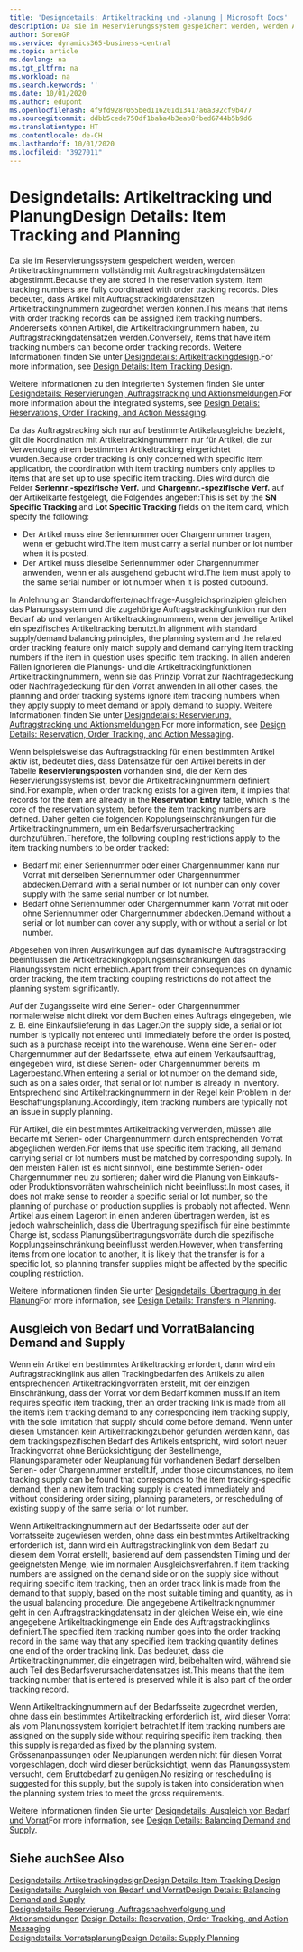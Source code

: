 ```yaml
---
title: 'Designdetails: Artikeltracking und -planung | Microsoft Docs'
description: Da sie im Reservierungssystem gespeichert werden, werden Artikeltrackingnummern vollständig mit Auftragstrackingdatensätzen abgestimmt.
author: SorenGP
ms.service: dynamics365-business-central
ms.topic: article
ms.devlang: na
ms.tgt_pltfrm: na
ms.workload: na
ms.search.keywords: ''
ms.date: 10/01/2020
ms.author: edupont
ms.openlocfilehash: 4f9fd9287055bed116201d13417a6a392cf9b477
ms.sourcegitcommit: ddbb5cede750df1baba4b3eab8fbed6744b5b9d6
ms.translationtype: HT
ms.contentlocale: de-CH
ms.lasthandoff: 10/01/2020
ms.locfileid: "3927011"
---
```

# <a name="design-details-item-tracking-and-planning"></a><span data-ttu-id="241de-103">Designdetails: Artikeltracking und Planung</span><span class="sxs-lookup"><span data-stu-id="241de-103">Design Details: Item Tracking and Planning</span></span>
<span data-ttu-id="241de-104">Da sie im Reservierungssystem gespeichert werden, werden Artikeltrackingnummern vollständig mit Auftragstrackingdatensätzen abgestimmt.</span><span class="sxs-lookup"><span data-stu-id="241de-104">Because they are stored in the reservation system, item tracking numbers are fully coordinated with order tracking records.</span></span> <span data-ttu-id="241de-105">Dies bedeutet, dass Artikel mit Auftragstrackingdatensätzen Artikeltrackingnummern zugeordnet werden können.</span><span class="sxs-lookup"><span data-stu-id="241de-105">This means that items with order tracking records can be assigned item tracking numbers.</span></span> <span data-ttu-id="241de-106">Andererseits können Artikel, die Artikeltrackingnummern haben, zu Auftragstrackingdatensätzen werden.</span><span class="sxs-lookup"><span data-stu-id="241de-106">Conversely, items that have item tracking numbers can become order tracking records.</span></span> <span data-ttu-id="241de-107">Weitere Informationen finden Sie unter [Designdetails: Artikeltrackingdesign](design-details-item-tracking-design.md).</span><span class="sxs-lookup"><span data-stu-id="241de-107">For more information, see [Design Details: Item Tracking Design](design-details-item-tracking-design.md).</span></span>

<span data-ttu-id="241de-108">Weitere Informationen zu den integrierten Systemen finden Sie unter [Designdetails: Reservierungen, Auftragstracking und Aktionsmeldungen](design-details-reservation-order-tracking-and-action-messaging.md).</span><span class="sxs-lookup"><span data-stu-id="241de-108">For more information about the integrated systems, see [Design Details: Reservations, Order Tracking, and Action Messaging](design-details-reservation-order-tracking-and-action-messaging.md).</span></span>

<span data-ttu-id="241de-109">Da das Auftragstracking sich nur auf bestimmte Artikelausgleiche bezieht, gilt die Koordination mit Artikeltrackingnummern nur für Artikel, die zur Verwendung einem bestimmten Artikeltracking eingerichtet wurden.</span><span class="sxs-lookup"><span data-stu-id="241de-109">Because order tracking is only concerned with specific item application, the coordination with item tracking numbers only applies to items that are set up to use specific item tracking.</span></span> <span data-ttu-id="241de-110">Dies wird durch die Felder **Seriennr.-spezifische Verf.** und **Chargennr.-spezifische Verf.** auf der Artikelkarte festgelegt, die Folgendes angeben:</span><span class="sxs-lookup"><span data-stu-id="241de-110">This is set by the **SN Specific Tracking** and **Lot Specific Tracking** fields on the item card, which specify the following:</span></span>

- <span data-ttu-id="241de-111">Der Artikel muss eine Seriennummer oder Chargennummer tragen, wenn er gebucht wird.</span><span class="sxs-lookup"><span data-stu-id="241de-111">The item must carry a serial number or lot number when it is posted.</span></span>
- <span data-ttu-id="241de-112">Der Artikel muss dieselbe Seriennummer oder Chargennummer anwenden, wenn er als ausgehend gebucht wird.</span><span class="sxs-lookup"><span data-stu-id="241de-112">The item must apply to the same serial number or lot number when it is posted outbound.</span></span>

<span data-ttu-id="241de-113">In Anlehnung an Standardofferte/nachfrage-Ausgleichsprinzipien gleichen das Planungssystem und die zugehörige Auftragstrackingfunktion nur den Bedarf ab und verlangen Artikeltrackingnummern, wenn der jeweilige Artikel ein spezifisches Artikeltracking benutzt.</span><span class="sxs-lookup"><span data-stu-id="241de-113">In alignment with standard supply/demand balancing principles, the planning system and the related order tracking feature only match supply and demand carrying item tracking numbers if the item in question uses specific item tracking.</span></span> <span data-ttu-id="241de-114">In allen anderen Fällen ignorieren die Planungs- und die Artikeltrackingfunktionen Artikeltrackingnummern, wenn sie das Prinzip Vorrat zur Nachfragedeckung oder Nachfragedeckung für den Vorrat anwenden.</span><span class="sxs-lookup"><span data-stu-id="241de-114">In all other cases, the planning and order tracking systems ignore item tracking numbers when they apply supply to meet demand or apply demand to supply.</span></span> <span data-ttu-id="241de-115">Weitere Informationen finden Sie unter [Designdetails: Reservierung, Auftragstracking und Aktionsmeldungen](design-details-reservation-order-tracking-and-action-messaging.md).</span><span class="sxs-lookup"><span data-stu-id="241de-115">For more information, see [Design Details: Reservation, Order Tracking, and Action Messaging](design-details-reservation-order-tracking-and-action-messaging.md).</span></span>

<span data-ttu-id="241de-116">Wenn beispielsweise das Auftragstracking für einen bestimmten Artikel aktiv ist, bedeutet dies, dass Datensätze für den Artikel bereits in der Tabelle **Reservierungsposten** vorhanden sind, die der Kern des Reservierungssystems ist, bevor die Artikeltrackingnummern definiert sind.</span><span class="sxs-lookup"><span data-stu-id="241de-116">For example, when order tracking exists for a given item, it implies that records for the item are already in the **Reservation Entry** table, which is the core of the reservation system, before the item tracking numbers are defined.</span></span> <span data-ttu-id="241de-117">Daher gelten die folgenden Kopplungseinschränkungen für die Artikeltrackingnummern, um ein Bedarfsverursachertracking durchzuführen.</span><span class="sxs-lookup"><span data-stu-id="241de-117">Therefore, the following coupling restrictions apply to the item tracking numbers to be order tracked:</span></span>

- <span data-ttu-id="241de-118">Bedarf mit einer Seriennummer oder einer Chargennummer kann nur Vorrat mit derselben Seriennummer oder Chargennummer abdecken.</span><span class="sxs-lookup"><span data-stu-id="241de-118">Demand with a serial number or lot number can only cover supply with the same serial number or lot number.</span></span>
- <span data-ttu-id="241de-119">Bedarf ohne Seriennummer oder Chargennummer kann Vorrat mit oder ohne Seriennummer oder Chargennummer abdecken.</span><span class="sxs-lookup"><span data-stu-id="241de-119">Demand without a serial or lot number can cover any supply, with or without a serial or lot number.</span></span>

<span data-ttu-id="241de-120">Abgesehen von ihren Auswirkungen auf das dynamische Auftragstracking beeinflussen die Artikeltrackingkopplungseinschränkungen das Planungssystem nicht erheblich.</span><span class="sxs-lookup"><span data-stu-id="241de-120">Apart from their consequences on dynamic order tracking, the item tracking coupling restrictions do not affect the planning system significantly.</span></span>

<span data-ttu-id="241de-121">Auf der Zugangsseite wird eine Serien- oder Chargennummer normalerweise nicht direkt vor dem Buchen eines Auftrags eingegeben, wie z. B. eine Einkaufslieferung in das Lager.</span><span class="sxs-lookup"><span data-stu-id="241de-121">On the supply side, a serial or lot number is typically not entered until immediately before the order is posted, such as a purchase receipt into the warehouse.</span></span> <span data-ttu-id="241de-122">Wenn eine Serien- oder Chargennummer auf der Bedarfsseite, etwa auf einem Verkaufsauftrag, eingegeben wird, ist diese Serien- oder Chargennummer bereits im Lagerbestand.</span><span class="sxs-lookup"><span data-stu-id="241de-122">When entering a serial or lot number on the demand side, such as on a sales order, that serial or lot number is already in inventory.</span></span> <span data-ttu-id="241de-123">Entsprechend sind Artikeltrackingnummern in der Regel kein Problem in der Beschaffungsplanung.</span><span class="sxs-lookup"><span data-stu-id="241de-123">Accordingly, item tracking numbers are typically not an issue in supply planning.</span></span>

<span data-ttu-id="241de-124">Für Artikel, die ein bestimmtes Artikeltracking verwenden, müssen alle Bedarfe mit Serien- oder Chargennummern durch entsprechenden Vorrat abgeglichen werden.</span><span class="sxs-lookup"><span data-stu-id="241de-124">For items that use specific item tracking, all demand carrying serial or lot numbers must be matched by corresponding supply.</span></span> <span data-ttu-id="241de-125">In den meisten Fällen ist es nicht sinnvoll, eine bestimmte Serien- oder Chargennummer neu zu sortieren; daher wird die Planung von Einkaufs- oder Produktionsvorräten wahrscheinlich nicht beeinflusst.</span><span class="sxs-lookup"><span data-stu-id="241de-125">In most cases, it does not make sense to reorder a specific serial or lot number, so the planning of purchase or production supplies is probably not affected.</span></span> <span data-ttu-id="241de-126">Wenn Artikel aus einem Lagerort in einen anderen übertragen werden, ist es jedoch wahrscheinlich, dass die Übertragung spezifisch für eine bestimmte Charge ist, sodass Planungsübertragungsvorräte durch die spezifische Kopplungseinschränkung beeinflusst werden.</span><span class="sxs-lookup"><span data-stu-id="241de-126">However, when transferring items from one location to another, it is likely that the transfer is for a specific lot, so planning transfer supplies might be affected by the specific coupling restriction.</span></span>

<span data-ttu-id="241de-127">Weitere Informationen finden Sie unter [Designdetails: Übertragung in der Planung](design-details-transfers-in-planning.md)</span><span class="sxs-lookup"><span data-stu-id="241de-127">For more information, see [Design Details: Transfers in Planning](design-details-transfers-in-planning.md).</span></span>

## <a name="balancing-demand-and-supply"></a><span data-ttu-id="241de-128">Ausgleich von Bedarf und Vorrat</span><span class="sxs-lookup"><span data-stu-id="241de-128">Balancing Demand and Supply</span></span>
<span data-ttu-id="241de-129">Wenn ein Artikel ein bestimmtes Artikeltracking erfordert, dann wird ein Auftragstrackinglink aus allen Trackingbedarfen des Artikels zu allen entsprechenden Artikeltrackingvorräten erstellt, mit der einzigen Einschränkung, dass der Vorrat vor dem Bedarf kommen muss.</span><span class="sxs-lookup"><span data-stu-id="241de-129">If an item requires specific item tracking, then an order tracking link is made from all the item’s item tracking demand to any corresponding item tracking supply, with the sole limitation that supply should come before demand.</span></span> <span data-ttu-id="241de-130">Wenn unter diesen Umständen kein Artikeltrackingzubehör gefunden werden kann, das dem trackingspezifischen Bedarf des Artikels entspricht, wird sofort neuer Trackingvorrat ohne Berücksichtigung der Bestellmenge, Planungsparameter oder Neuplanung für vorhandenen Bedarf derselben Serien- oder Chargennummer erstellt.</span><span class="sxs-lookup"><span data-stu-id="241de-130">If, under those circumstances, no item tracking supply can be found that corresponds to the item tracking-specific demand, then a new item tracking supply is created immediately and without considering order sizing, planning parameters, or rescheduling of existing supply of the same serial or lot number.</span></span>

<span data-ttu-id="241de-131">Wenn Artikeltrackingnummern auf der Bedarfsseite oder auf der Vorratsseite zugewiesen werden, ohne dass ein bestimmtes Artikeltracking erforderlich ist, dann wird ein Auftragstrackinglink von dem Bedarf zu diesem dem Vorrat erstellt, basierend auf dem passendsten Timing und der geeignetsten Menge, wie im normalen Ausgleichsverfahren.</span><span class="sxs-lookup"><span data-stu-id="241de-131">If item tracking numbers are assigned on the demand side or on the supply side without requiring specific item tracking, then an order track link is made from the demand to that supply, based on the most suitable timing and quantity, as in the usual balancing procedure.</span></span> <span data-ttu-id="241de-132">Die angegebene Artikeltrackingnummer geht in den Auftragstrackingdatensatz in der gleichen Weise ein, wie eine angegebene Artikeltrackingmenge ein Ende des Auftragstrackinglinks definiert.</span><span class="sxs-lookup"><span data-stu-id="241de-132">The specified item tracking number goes into the order tracking record in the same way that any specified item tracking quantity defines one end of the order tracking link.</span></span> <span data-ttu-id="241de-133">Das bedeutet, dass die Artikeltrackingnummer, die eingetragen wird, beibehalten wird, während sie auch Teil des Bedarfsverursacherdatensatzes ist.</span><span class="sxs-lookup"><span data-stu-id="241de-133">This means that the item tracking number that is entered is preserved while it is also part of the order tracking record.</span></span>

<span data-ttu-id="241de-134">Wenn Artikeltrackingnummern auf der Bedarfsseite zugeordnet werden, ohne dass ein bestimmtes Artikeltracking erforderlich ist, wird dieser Vorrat als vom Planungssystem korrigiert betrachtet.</span><span class="sxs-lookup"><span data-stu-id="241de-134">If item tracking numbers are assigned on the supply side without requiring specific item tracking, then this supply is regarded as fixed by the planning system.</span></span> <span data-ttu-id="241de-135">Grössenanpassungen oder Neuplanungen werden nicht für diesen Vorrat vorgeschlagen, doch wird dieser berücksichtigt, wenn das Planungssystem versucht, dem Bruttobedarf zu genügen.</span><span class="sxs-lookup"><span data-stu-id="241de-135">No resizing or rescheduling is suggested for this supply, but the supply is taken into consideration when the planning system tries to meet the gross requirements.</span></span>

<span data-ttu-id="241de-136">Weitere Informationen finden Sie unter [Designdetails: Ausgleich von Bedarf und Vorrat](design-details-balancing-demand-and-supply.md)</span><span class="sxs-lookup"><span data-stu-id="241de-136">For more information, see [Design Details: Balancing Demand and Supply](design-details-balancing-demand-and-supply.md).</span></span>  

## <a name="see-also"></a><span data-ttu-id="241de-137">Siehe auch</span><span class="sxs-lookup"><span data-stu-id="241de-137">See Also</span></span>  
[<span data-ttu-id="241de-138">Designdetails: Artikeltrackingdesign</span><span class="sxs-lookup"><span data-stu-id="241de-138">Design Details: Item Tracking Design</span></span>](design-details-item-tracking-design.md)  
[<span data-ttu-id="241de-139">Designdetails: Ausgleich von Bedarf und Vorrat</span><span class="sxs-lookup"><span data-stu-id="241de-139">Design Details: Balancing Demand and Supply</span></span>](design-details-balancing-demand-and-supply.md)  
<span data-ttu-id="241de-140">[Designdetails: Reservierung, Auftragsnachverfolgung und Aktionsmeldungen](design-details-reservation-order-tracking-and-action-messaging.md) </span><span class="sxs-lookup"><span data-stu-id="241de-140">[Design Details: Reservation, Order Tracking, and Action Messaging](design-details-reservation-order-tracking-and-action-messaging.md) </span></span>  
[<span data-ttu-id="241de-141">Designdetails: Vorratsplanung</span><span class="sxs-lookup"><span data-stu-id="241de-141">Design Details: Supply Planning</span></span>](design-details-supply-planning.md)  

